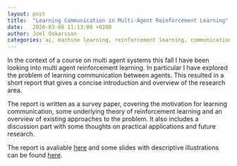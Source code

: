 ```yaml
---
layout: post
title:  "Learning Communication in Multi-Agent Reinforcement Learning"
date:   2020-03-08 11:13:00 +0200
author: Joel Oskarsson
categories: ai, machine learning, reinforcement learning, communication
---
```


In the context of a course on multi agent systems this fall I have been looking into multi agent reinforcement learning.
In particular I have explored the problem of learning communication between agents.
This resulted in a short report that gives a concise introduction and overview of the research area.

The report is written as a survey paper, covering the motivation for learning communication, some underlying theory of reinforcement learning and an overview of existing approaches to the problem.
It also includes a discussion part with some thoughts on practical applications and future research.

The report is avaliable [here](/assets/learning_communication_report.pdf) and some slides with descriptive illustrations can be found [here](/assets/learning_communication_slides.pdf).

